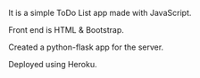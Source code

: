 It is a simple ToDo List app made with JavaScript.

Front end is HTML & Bootstrap.

Created a python-flask app for the server.

Deployed using Heroku.
